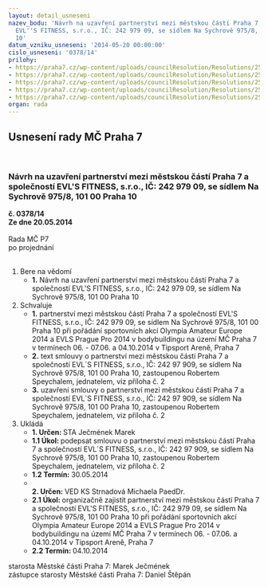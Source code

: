 ```yaml
---
layout: detail_usneseni
nazev_bodu: 'Návrh na uzavření partnerství mezi městskou částí Praha 7 a společností
  EVL''S FITNESS, s.r.o., IČ: 242 979 09, se sídlem Na Sychrově 975/8,  101 00 Praha
  10'
datum_vzniku_usneseni: '2014-05-20 00:00:00'
cislo_usneseni: '0378/14'
prilohy:
- https://praha7.cz/wp-content/uploads/councilResolution/Resolutions/25003/25-14-evls_a_olympia.pdf
- https://praha7.cz/wp-content/uploads/councilResolution/Resolutions/25003/25-14-s20_evls_fitness_sro_partnerstvi_2014.doc
- https://praha7.cz/wp-content/uploads/councilResolution/Resolutions/25003/25-14-usneseni_zmc_073_k_materialu.doc
- https://praha7.cz/wp-content/uploads/councilResolution/Resolutions/25003/25-14-or_evls_fitness_2014_partnerstvi.pdf
- https://praha7.cz/wp-content/uploads/councilResolution/Resolutions/25003/25-14-dph_evls_fitness_2014_partnerstvi.pdf
organ: rada
---
```

<div id="ucUsn_pList" class="usn">
	<span><h2>Usnesení rady MČ Praha 7 </h2>
<br></span><div class="standBody">
<span><h3>Návrh na uzavření partnerství mezi městskou částí Praha 7 a společností EVL'S FITNESS, s.r.o., IČ: 242 979 09, se sídlem Na Sychrově 975/8,  101 00 Praha 10</h3></span><div class="center">
		<strong>č. 0378/14</strong><br>
	</div>
<div class="center">
		<strong>Ze dne 20.05.2014</strong><br><br>
	</div>Rada MČ P7<br> po projednání<br><br><ol>
<li>Bere na vědomí<ul><li>
<strong>1.</strong> Návrh na uzavření partnerství mezi městskou částí Praha 7 a společností EVL'S FITNESS, s.r.o., IČ: 242 979 09, se sídlem Na Sychrově 975/8,  101 00 Praha 10   </li></ul>
</li>
<li>Schvaluje<ul>
<li>
<strong>1.</strong> partnerství mezi městskou částí Praha 7 a společností EVL'S FITNESS, s.r.o., IČ: 242 979 09, se sídlem Na Sychrově 975/8, 101 00 Praha 10 při pořádání sportovních akcí Olympia Amateur Europe 2014 a EVLS Prague Pro 2014 v bodybuildingu na území MČ Praha 7 v termínech 06. - 07.06. a 04.10.2014 v Tipsport Areně, Praha 7</li>
<li>
<strong>2.</strong> text smlouvy o partnerství mezi městskou částí Praha 7 a společností EVL´S FITNESS, s.r.o., IČ: 242 97 909, se sídlem Na Sychrově 975/8, 101 00 Praha 10, zastoupenou Robertem Speychalem, jednatelem, viz příloha č. 2</li>
<li>
<strong>3.</strong> uzavření smlouvy o partnerství mezi městskou částí Praha 7 a společností EVL´S FITNESS, s.r.o., IČ: 242 97 909, se sídlem Na Sychrově 975/8, 101 00 Praha 10, zastoupenou Robertem Speychalem, jednatelem, viz příloha č. 2     </li>
</ul>
</li>
<li>Ukládá<ul>
<li>
<strong>1. Určen: </strong>STA Ječmének Marek</li>
<li>
<strong>1.1 Úkol: </strong>podepsat smlouvu o partnerství mezi městskou částí Praha 7 a společností EVL´S FITNESS, s.r.o., IČ: 242 97 909, se sídlem Na Sychrově 975/8, 101 00 Praha 10, zastoupenou Robertem Speychalem, jednatelem, viz příloha č. 2</li>
<li>
<strong>1.2 Termín: </strong>30.05.2014</li>
<li>
<strong><br>2. Určen: </strong>VED KS Strnadová Michaela PaedDr.</li>
<li>
<strong>2.1 Úkol: </strong>organizačně zajistit partnerství mezi městskou částí Praha 7 a společností EVL'S FITNESS, s.r.o., IČ: 242 979 09, se sídlem Na Sychrově 975/8, 101 00 Praha 10 při pořádání sportovních akcí Olympia Amateur Europe 2014 a EVLS Prague Pro 2014 v bodybuildingu na území MČ Praha 7 v termínech 06. - 07.06. a 04.10.2014 v Tipsport Areně, Praha 7</li>
<li>
<strong>2.2 Termín: </strong>04.10.2014</li>
</ul>
</li>
</ol>starosta Městské části Praha 7: Marek Ječmének<br>zástupce starosty Městské části Praha 7: Daniel Štěpán 
</div>
</div>